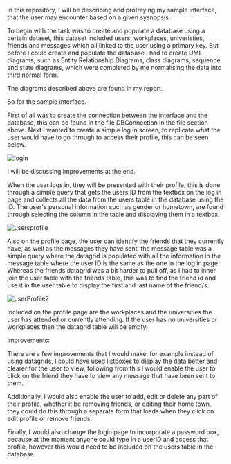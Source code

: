 In this repository, I will be describing and protraying my sample interface, that the user may encounter based on a given sysnopsis.

To begin with the task was to create and populate a database using a certain dataset, this dataset included users, workplaces, univeristies, friends and messages which all linked to the user using a primary key. 
But before I could create and populate the database I had to create UML diagrams, such as Entity Relationship Diagrams, class diagrams, sequence and state diagrams, which were completed by me normalising the data into third normal form. 

The diagrams described above are found in my report. 

So for the sample interface. 

First of all was to create the connection between the interface and the database, this can be found in the file DBConnection in the file section above. 
Next I wanted to create a simple log in screen, to replicate what the user would have to go through to access their profile,  this can be seen below. 

![login](https://user-images.githubusercontent.com/57363879/80374827-3474eb80-888f-11ea-8c68-cb19f75ad06f.PNG)

I will be discussing improvements at the end. 


When the user logs in, they will be presented with their profile, this is done through a simple query that gets the users ID from the textbox on the log in page and collects all the data from the users table in the database using the ID. 
The user's personal information such as gender or hometown, are found through selecting the column in the table and displaying them in a textbox. 

![usersprofile](https://user-images.githubusercontent.com/57363879/80376469-c251d600-8891-11ea-9f35-122a6763db84.PNG)
  
  
Also on the profile page, the user can identify the friends that they currently have, as well as the messages they have sent, the message table was a simple query where the datagrid is populated with all the information in the message table where the user ID is the same as the one in the log in page. 
Whereas the friends datagrid was a bit harder to pull off, as I had to inner join the user table with the friends table, this was to find the friend id and use it in the user table to display the first and last name of the friend/s. 



![userProfile2](https://user-images.githubusercontent.com/57363879/80376508-d269b580-8891-11ea-970a-3b4ad685704e.PNG)
  

Included on the profile page are the workplaces and the universities the user has attended or currently attending. If the user has no universities or workplaces then the datagrid table will be empty. 



Improvements:

There are a few improvements that I would make, for example instead of using datagrids, I could have used listboxes to display the data better and clearer for the user to view, following from this I would enable the user to click on the friend they have to view any message that have been sent to them. 

Additionally, I would also enable the user to add, edit or delete any part of their profile, whether it be removing friends, or editing their home town, they could do this through a separate form that loads when they click on edit profile or remove friends. 

Finally, I would also change the login page to incorporate a password box, because at the moment anyone could type in a userID and access that profile, however this would need to be included on the users table in the database. 







